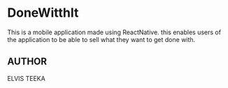 # DoneWitthIt

This is a mobile application made using ReactNative. this enables users of the application to be able to sell what they want to get done with.

## AUTHOR
ELVIS TEEKA
